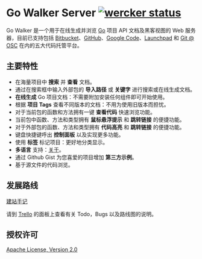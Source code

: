 Go Walker Server [![wercker status](https://app.wercker.com/status/cd3bece96df89a704e3a1fbdcac7c6da/s/ "wercker status")](https://app.wercker.com/project/bykey/cd3bece96df89a704e3a1fbdcac7c6da)
========

Go Walker 是一个用于在线生成并浏览 <a target="_blank" href="http://docs.studygolang.com/">Go</a> 项目 API 文档及黑客视图的 Web 服务器，目前已支持包括 [Bitbucket](https://bitbucket.org)、[GitHub](https://github.com)、[Google Code](http://code.google.com)、[Launchpad](https://launchpad.net) 和 [Git @ OSC](http://git.oschina.net) 在内的五大代码托管平台。

## 主要特性

- 在海量项目中 **搜索** 并 **查看** 文档。
- 通过在搜索框中输入外部包的 **导入路径** 或 **关键字** 进行搜索或在线生成文档。
- **在线生成** Go 项目文档：不需要附加安装任何组件即可开始使用。
- 根据 **项目 Tags** 查看不同版本的文档：不用为使用旧版本而担忧。
- 对于当前包的函数和方法拥有一键 **查看代码** 快速浏览功能。
- 当前包中函数、方法和类型拥有 **鼠标悬浮提示** 和 **跳转链接** 的便捷功能。
- 对于外部包的函数、方法和类型拥有 **代码高亮** 和 **跳转链接** 的便捷功能。
- 键盘快捷键呼出 **控制面板** 以及实现更多功能。
- 使用 **标签** 标记项目：更好地分类显示。
- **多语言** 支持：[关于](http://gowalker.org/about)。
- 通过 Github Gist 为您喜爱的项目增加 **第三方示例**。
- 基于源文件的代码浏览。

## 发展路线

[建站手记](http://git.oschina.net/Unknown/gowalker/wikis/home)

请到 [Trello](https://trello.com/b/wS7CzdcI/go-walker) 的面板上查看有关 Todo，Bugs 以及路线图的说明。

## 授权许可

[Apache License, Version 2.0](http://www.apache.org/licenses/LICENSE-2.0.html)
